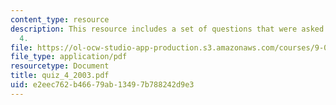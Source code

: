 ```yaml
---
content_type: resource
description: This resource includes a set of questions that were asked during quiz
  4.
file: https://ol-ocw-studio-app-production.s3.amazonaws.com/courses/9-01-neuroscience-and-behavior-fall-2003/e2eec762b46679ab13497b788242d9e3_quiz_4_2003.pdf
file_type: application/pdf
resourcetype: Document
title: quiz_4_2003.pdf
uid: e2eec762-b466-79ab-1349-7b788242d9e3
---
```

